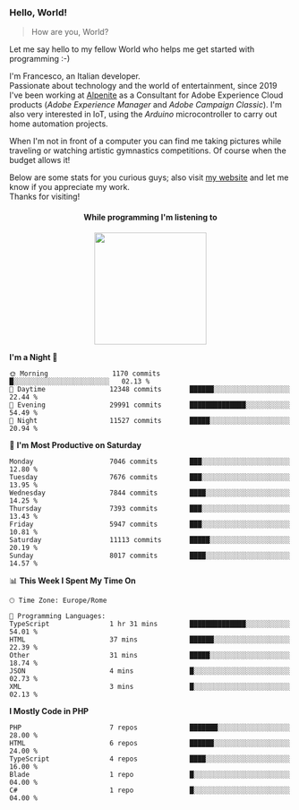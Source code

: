 ### Hello, World!

> How are you, World?

Let me say hello to my fellow World who helps me get started with programming :-)

I'm Francesco, an Italian developer.  
Passionate about technology and the world of entertainment, since 2019 I've been working at [Alpenite](https://www.alpenite.com) as a Consultant for Adobe Experience Cloud products (*Adobe Experience Manager* and *Adobe Campaign Classic*). I'm also very interested in IoT, using the *Arduino* microcontroller to carry out home automation projects.

When I'm not in front of a computer you can find me taking pictures while traveling or watching artistic gymnastics competitions. Of course when the budget allows it!

Below are some stats for you curious guys; also visit [my website](https://www.francescorega.eu) and let me know if you appreciate my work.  
Thanks for visiting!

<div align="center">
  <h4>While programming I'm listening to</h4>
  <a href="https://apps.francescorega.eu/now-playing/11147232609" target="_blank"><img src="https://apps.francescorega.eu/now-playing/11147232609" width="200"></a>
</div>

<!--START_SECTION:waka-->
**I'm a Night 🦉** 

```text
🌞 Morning                1170 commits        █░░░░░░░░░░░░░░░░░░░░░░░░   02.13 % 
🌆 Daytime                12348 commits       ██████░░░░░░░░░░░░░░░░░░░   22.44 % 
🌃 Evening                29991 commits       ██████████████░░░░░░░░░░░   54.49 % 
🌙 Night                  11527 commits       █████░░░░░░░░░░░░░░░░░░░░   20.94 % 
```
📅 **I'm Most Productive on Saturday** 

```text
Monday                   7046 commits        ███░░░░░░░░░░░░░░░░░░░░░░   12.80 % 
Tuesday                  7676 commits        ███░░░░░░░░░░░░░░░░░░░░░░   13.95 % 
Wednesday                7844 commits        ████░░░░░░░░░░░░░░░░░░░░░   14.25 % 
Thursday                 7393 commits        ███░░░░░░░░░░░░░░░░░░░░░░   13.43 % 
Friday                   5947 commits        ███░░░░░░░░░░░░░░░░░░░░░░   10.81 % 
Saturday                 11113 commits       █████░░░░░░░░░░░░░░░░░░░░   20.19 % 
Sunday                   8017 commits        ████░░░░░░░░░░░░░░░░░░░░░   14.57 % 
```


📊 **This Week I Spent My Time On** 

```text
🕑︎ Time Zone: Europe/Rome

💬 Programming Languages: 
TypeScript               1 hr 31 mins        ██████████████░░░░░░░░░░░   54.01 % 
HTML                     37 mins             ██████░░░░░░░░░░░░░░░░░░░   22.39 % 
Other                    31 mins             █████░░░░░░░░░░░░░░░░░░░░   18.74 % 
JSON                     4 mins              █░░░░░░░░░░░░░░░░░░░░░░░░   02.73 % 
XML                      3 mins              █░░░░░░░░░░░░░░░░░░░░░░░░   02.13 % 
```

**I Mostly Code in PHP** 

```text
PHP                      7 repos             ███████░░░░░░░░░░░░░░░░░░   28.00 % 
HTML                     6 repos             ██████░░░░░░░░░░░░░░░░░░░   24.00 % 
TypeScript               4 repos             ████░░░░░░░░░░░░░░░░░░░░░   16.00 % 
Blade                    1 repo              █░░░░░░░░░░░░░░░░░░░░░░░░   04.00 % 
C#                       1 repo              █░░░░░░░░░░░░░░░░░░░░░░░░   04.00 % 
```




<!--END_SECTION:waka-->
